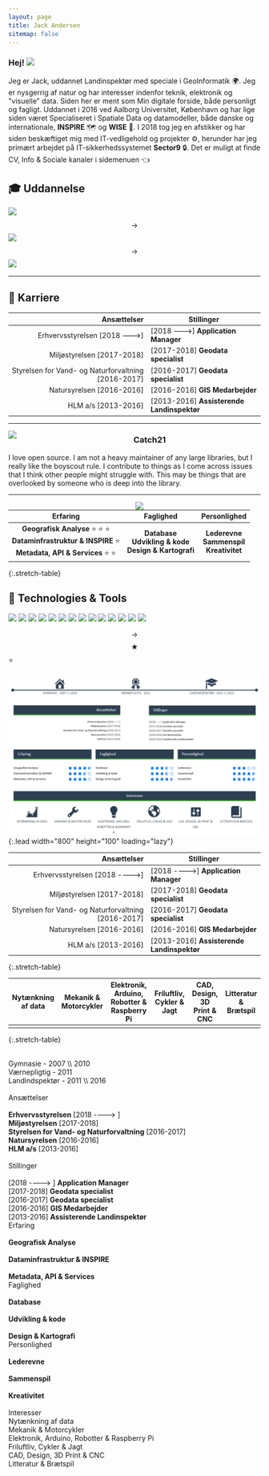 ```yaml
---
layout: page
title: Jack Andersen
sitemap: false
---
```

### Hej! <img src="https://raw.githubusercontent.com/MartinHeinz/MartinHeinz/master/wave.gif" width="30px">
Jeg er Jack, uddannet Landinspektør med speciale i GeoInformatik 🌍. Jeg er nysgerrig af natur og har interesser indenfor teknik, elektronik og "visuelle" data.
Siden her er ment som Min digitale forside, både personligt og fagligt.
Uddannet i 2016 ved Aalborg Universitet, København og har lige siden været Specialiseret i Spatiale Data og datamodeller, både danske og internationale, **INSPIRE** 🗺️ og **WISE** 🧱. I 2018 tog jeg en afstikker og har siden beskæftiget mig med IT-vedligehold og projekter ⚙️, herunder har jeg primært arbejdet på IT-sikkerhedssystemet **Sector9** 🔒. Det er muligt at finde CV, Info & Sociale kanaler i sidemenuen 👈

## 🎓 Uddannelse
<!---#https://shields.io/--->
![](https://img.shields.io/badge/HTX-Mat/IT_2007_/_2010-informational?style=flat&logo=SmartThings&logoColor=white&color=blue) $$\longrightarrow$$
![](https://img.shields.io/badge/DAR-Værnepligtig_2011-informational?style=flat&logo=Acclaim&logoColor=white&color=66cc66) $$\longrightarrow$$
![](https://img.shields.io/badge/AAU_CPH-Landindspektør_2011_/_2016-informational?style=flat&logo=OpenStreetMap&logoColor=white&color=ff9933)

---
 
## 👔 Karriere

| Ansættelser | Stillinger |
|-:|-|
| Erhvervsstyrelsen [2018 --->] | [2018 --->] **Application Manager** |
| Miljøstyrelsen [2017-2018] | [2017-2018] **Geodata specialist** |
| Styrelsen for Vand- og Naturforvaltning [2016-2017] | [2016-2017] **Geodata specialist** |
| Natursyrelsen [2016-2016] | [2016-2016] **GIS Medarbejder** |
| HLM a/s [2013-2016] | [2013-2016] **Assisterende Landinspektør** |

---
 
<p>
  <img width="250" align='left' src="https://www.thesprucepets.com/thmb/COdGzNriu8oQVi8igXmSzFzXTRk=/2109x2109/smart/filters:no_upscale()/puppy-samoyed-boy-990077480-5c89719646e0fb00012c67e8.jpg?raw=true">
</p>
 
### Catch21

I love open source.  I am not a heavy maintainer of any large libraries, but I really like the boyscout rule.  I contribute to things as I come across issues that I think other people might struggle with.  This may be things that are overlooked by someone who is deep into the library. 

 ---

<p>
  <img width="250" align='right' src="https://www.thesprucepets.com/thmb/COdGzNriu8oQVi8igXmSzFzXTRk=/2109x2109/smart/filters:no_upscale()/puppy-samoyed-boy-990077480-5c89719646e0fb00012c67e8.jpg?raw=true">
</p>

| Erfaring | Faglighed | Personlighed |
|:----------:|:----------:|:----------:|
| **Geografisk Analyse** :star: :star: :star: <br> **Dataminfrastruktur & INSPIRE** :star: <br> **Metadata, API & Services** :star: :star: | **Database** <br> **Udvikling & kode** <br> **Design & Kartografi** | **Lederevne** <br> **Sammenspil** <br> **Kreativitet** |
{:.stretch-table}

## 🔧 Technologies & Tools
![](https://img.shields.io/badge/OS-Linux-informational?style=flat&logo=linux&logoColor=white&color=2bbc8a)
![](https://img.shields.io/badge/Editor-IntelliJ_IDEA-informational?style=flat&logo=intellij-idea&logoColor=white&color=2bbc8a)
![](https://img.shields.io/badge/Code-Python-informational?style=flat&logo=python&logoColor=white&color=2bbc8a)
![](https://img.shields.io/badge/Code-JavaScript-informational?style=flat&logo=javascript&logoColor=white&color=2bbc8a)
![](https://img.shields.io/badge/Code-Golang-informational?style=flat&logo=go&logoColor=white&color=2bbc8a)
![](https://img.shields.io/badge/Code-Make-informational?style=flat&logo=cmake&logoColor=white&color=2bbc8a)
![](https://img.shields.io/badge/Code-Vue-informational?style=flat&logo=vue.js&logoColor=white&color=2bbc8a)
![](https://img.shields.io/badge/Shell-Bash-informational?style=flat&logo=gnu-bash&logoColor=white&color=2bbc8a)
![](https://img.shields.io/badge/Tools-PostgreSQL-informational?style=flat&logo=postgresql&logoColor=white&color=2bbc8a)
![](https://img.shields.io/badge/Tools-Docker-informational?style=flat&logo=docker&logoColor=white&color=2bbc8a)
![](https://img.shields.io/badge/Tools-Kubernetes-informational?style=flat&logo=kubernetes&logoColor=white&color=2bbc8a)
![](https://img.shields.io/badge/Tools-Red_Hat_OpenShift-informational?style=flat&logo=red-hat-open-shift&logoColor=white&color=2bbc8a)
![](https://img.shields.io/badge/Cloud-Digital_Ocean-informational?style=flat&logo=digitalocean&logoColor=white&color=2bbc8a)
![](https://img.shields.io/badge/<WORD_ON_LEFT>-<WORD_ON_RIGHT>-informational?style=flat&logo=data:image/svg%2bxml;base64,<BASE64_DATA>)


$$\longrightarrow$$
$$\bigstar$$
⭐

![Full-width image](/assets/img/logo/klip_wisecloud.png){:.lead width="800" height="100" loading="lazy"}




|                                         Ansættelser | Stillinger                                 |
|----------------------------------------------------:|--------------------------------------------|
|                      Erhvervsstyrelsen [2018 ---->] | [2018 ---->] **Application Manager**       |
|                          Miljøstyrelsen [2017-2018] | [2017-2018] **Geodata specialist**         |
| Styrelsen for Vand- og Naturforvaltning [2016-2017] | [2016-2017] **Geodata specialist**         |
|                           Natursyrelsen [2016-2016] | [2016-2016] **GIS Medarbejder**            |
|                                 HLM a/s [2013-2016] | [2013-2016] **Assisterende Landinspektør** |
{:.stretch-table}



| Nytænkning af data | Mekanik & Motorcykler | Elektronik, Arduino, Robotter & Raspberry Pi | Friluftliv, Cykler & Jagt | CAD, Design, 3D Print & CNC | Litteratur & Brætspil |
|:----------:|:----------:|:----------:|:----------:|:----------:|:----------:|
| | | | | | |
{:.stretch-table}

[documentation]: docs/README.md
[install]: docs/install.md
[upgrade]: docs/upgrade.md
[config]: docs/config.md

<div id="primary" class="content-area">
   <main id="main" class="site-main full-width" role="main">
      <div class="grid">
         <br>
         <div class="timeline-bar"></div>
         <div class="row icons bar">
            <div class="c1"></div>
            <div class="c3 "> <span class="dashicons dashicons-admin-home"></span> Gymnasie - 2007 \\ 2010</div>
            <div class="c1"></div>
            <div class="c3 "> <span class="dashicons dashicons-awards"></span> Værnepligtig - 2011</div>
            <div class="c1"></div>
            <div class="c3 end"> <span class="dashicons dashicons-welcome-learn-more"></span> Landindspektør - 2011 \\ 2016</div>
         </div>
         <br>
         <div class="row">
            <div class="c5 work">
               <div class="section-head">Ansættelser</div>
               <div class="section-content"> <br> <b>Erhvervsstyrelsen</b> [2018 ----&gt; ] <br> <b>Miljøstyrelsen</b> [2017-2018] <br> <b>Styrelsen for Vand- og Naturforvaltning</b> [2016-2017] <br> <b>Natursyrelsen</b> [2016-2016] <br> <b>HLM a/s</b> [2013-2016] <br><br></div>
            </div>
            <div class="c2"></div>
            <div class="c5 work end">
               <div class="section-head">Stillinger</div>
               <br> [2018 ----&gt; ] <b>Application Manager</b><br> [2017-2018] <b>Geodata specialist</b><br> [2016-2017] <b>Geodata specialist</b><br> [2016-2016] <b>GIS Medarbejder</b><br> [2013-2016] <b>Assisterende Landinspektør</b> <br>
            </div>
         </div>
         <div class="row stars">
            <div class="c4 ">
               <div class="section-head"> Erfaring</div>
               <div class="section-content">
                  <br><b> Geografisk Analyse</b>
                  <div class="alignright"> <span class="dashicons dashicons-star-filled"></span> <span class="dashicons dashicons-star-filled"></span> <span class="dashicons dashicons-star-filled"></span> <span class="dashicons dashicons-star-filled"></span> <span class="dashicons dashicons-star-half"></span></div>
                  <br><b> Dataminfrastruktur &amp; INSPIRE</b>
                  <div class="alignright"> <span class="dashicons dashicons-star-filled"></span> <span class="dashicons dashicons-star-filled"></span> <span class="dashicons dashicons-star-filled"></span> <span class="dashicons dashicons-star-half"></span> <span class="dashicons dashicons-star-empty"></span></div>
                  <br><b> Metadata, API &amp; Services</b>
                  <div class="alignright"> <span class="dashicons dashicons-star-filled"></span> <span class="dashicons dashicons-star-filled"></span> <span class="dashicons dashicons-star-filled"></span> <span class="dashicons dashicons-star-filled"></span> <span class="dashicons dashicons-star-empty"></span></div>
               </div>
            </div>
            <div class="c4 ">
               <div class="section-head"> Faglighed</div>
               <div class="section-content">
                  <br><b> Database</b>
                  <div class="alignright"> <span class="dashicons dashicons-star-filled"></span> <span class="dashicons dashicons-star-filled"></span> <span class="dashicons dashicons-star-filled"></span> <span class="dashicons dashicons-star-half"></span> <span class="dashicons dashicons-star-empty"></span></div>
                  <br><b> Udvikling &amp; kode</b>
                  <div class="alignright"> <span class="dashicons dashicons-star-filled"></span> <span class="dashicons dashicons-star-filled"></span> <span class="dashicons dashicons-star-filled"></span> <span class="dashicons dashicons-star-half"></span> <span class="dashicons dashicons-star-empty"></span></div>
                  <br><b> Design &amp; Kartografi</b>
                  <div class="alignright"> <span class="dashicons dashicons-star-filled"></span> <span class="dashicons dashicons-star-filled"></span> <span class="dashicons dashicons-star-filled"></span> <span class="dashicons dashicons-star-filled"></span> <span class="dashicons dashicons-star-half"></span></div>
               </div>
            </div>
            <div class="c4 end">
               <div class="section-head"> Personlighed</div>
               <div class="section-content">
                  <br><b> Lederevne</b>
                  <div class="alignright"> <span class="dashicons dashicons-star-filled"></span> <span class="dashicons dashicons-star-filled"></span> <span class="dashicons dashicons-star-filled"></span> <span class="dashicons dashicons-star-empty"></span> <span class="dashicons dashicons-star-empty"></span></div>
                  <br><b> Sammenspil</b>
                  <div class="alignright"> <span class="dashicons dashicons-star-filled"></span> <span class="dashicons dashicons-star-filled"></span> <span class="dashicons dashicons-star-filled"></span> <span class="dashicons dashicons-star-filled"></span> <span class="dashicons dashicons-star-half"></span></div>
                  <br><b> Kreativitet</b>
                  <div class="alignright"> <span class="dashicons dashicons-star-filled"></span> <span class="dashicons dashicons-star-filled"></span> <span class="dashicons dashicons-star-filled"></span> <span class="dashicons dashicons-star-filled"></span> <span class="dashicons dashicons-star-half"></span></div>
               </div>
            </div>
         </div>
         <br>
         <div class="row ">
            <div class="c6 ">
               <div class="section-head arrow_box"> Interesser</div>
            </div>
            <div class="c6 end"></div>
         </div>
         <div class="row icons">
            <div class=" c2"> <span class="dashicons dashicons-chart-area"></span> Nytænkning af data</div>
            <div class=" c2"> <span class="dashicons dashicons-admin-tools"></span> Mekanik &amp; Motorcykler</div>
            <div class=" c2"> <span class="dashicons dashicons-lightbulb"></span> Elektronik, Arduino, Robotter &amp; Raspberry Pi</div>
            <div class=" c2"> <span class="dashicons dashicons-admin-site"></span> Friluftliv, Cykler &amp; Jagt</div>
            <div class=" c2"> <span class="dashicons dashicons-admin-settings"></span> CAD, Design, 3D Print &amp; CNC</div>
            <div class=" c2"> <span class="dashicons dashicons-book"></span> Litteratur &amp; Brætspil</div>
         </div>
      </div>
   </main>
</div>
